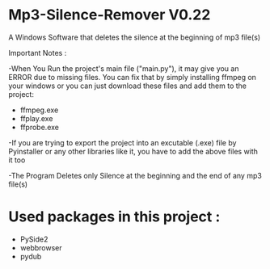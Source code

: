 # Mp3-Silence-Remover V0.22
A Windows Software that deletes the silence at the beginning of mp3 file(s)

Important Notes :

-When You Run the project's main file ("main.py"), it may give you an ERROR due to missing files.
 You can fix that by simply installing ffmpeg on your windows or you can just download these files and add them to the project:
 - ffmpeg.exe
 - ffplay.exe
 - ffprobe.exe

-If you are trying to export the project into an excutable (.exe) file by Pyinstaller or any other libraries like it, you have to add the above files with it too

-The Program Deletes only Silence at the beginning and the end of any mp3 file(s)

# Used packages in this project :
- PySide2
- webbrowser
- pydub
